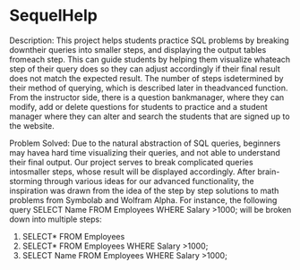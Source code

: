 # SequelHelp

Description: This project helps students practice SQL problems by breaking downtheir queries into smaller steps, and displaying the output tables fromeach  step.   This  can  guide  students  by  helping  them  visualize  whateach  step  of  their  query  does  so  they  can  adjust  accordingly  if  their final result does not match the expected result. The number of steps isdetermined by their method of querying, which is described later in theadvanced function.  From the instructor side, there is a question bankmanager, where they can modify, add or delete questions for students to practice and a student manager where they can alter and search the students that are signed up to the website. 

Problem Solved: Due to the natural abstraction of SQL queries, beginners may havea hard time visualizing their queries, and not able to understand their final  output.  Our  project  serves  to  break  complicated  queries  intosmaller steps, whose result will be displayed accordingly.  After brain-storming through various ideas for our advanced functionality, the inspiration was drawn from the idea of the step by step solutions to math problems from Symbolab and Wolfram Alpha. For instance, the following query SELECT Name FROM Employees WHERE Salary >1000;
will be broken down into multiple steps:
</br>
1) SELECT* FROM Employees
2) SELECT* FROM Employees WHERE Salary >1000;
3) SELECT Name FROM Employees WHERE Salary >1000;


